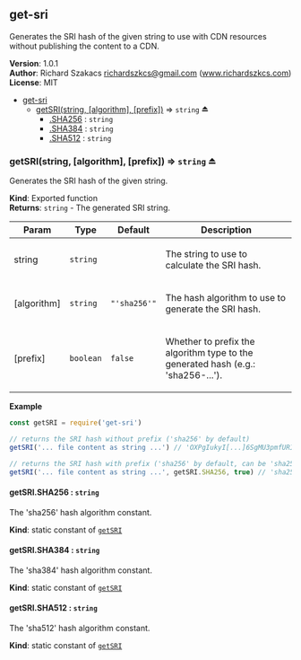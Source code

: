 <a name="module_get-sri"></a>

## get-sri
Generates the SRI hash of the given string to use with CDN resources without publishing the content to a CDN.

**Version**: 1.0.1  
**Author**: Richard Szakacs <richardszkcs@gmail.com> (www.richardszkcs.com)  
**License**: MIT  

* [get-sri](#module_get-sri)
    * [getSRI(string, [algorithm], [prefix])](#exp_module_get-sri--getSRI) ⇒ <code>string</code> ⏏
        * [.SHA256](#module_get-sri--getSRI.SHA256) : <code>string</code>
        * [.SHA384](#module_get-sri--getSRI.SHA384) : <code>string</code>
        * [.SHA512](#module_get-sri--getSRI.SHA512) : <code>string</code>

<a name="exp_module_get-sri--getSRI"></a>

### getSRI(string, [algorithm], [prefix]) ⇒ <code>string</code> ⏏
Generates the SRI hash of the given string.

**Kind**: Exported function  
**Returns**: <code>string</code> - The generated SRI string.  
<table>
  <thead>
    <tr>
      <th>Param</th><th>Type</th><th>Default</th><th>Description</th>
    </tr>
  </thead>
  <tbody>
<tr>
    <td>string</td><td><code>string</code></td><td></td><td><p>The string to use to calculate the SRI hash.</p>
</td>
    </tr><tr>
    <td>[algorithm]</td><td><code>string</code></td><td><code>&quot;&#x27;sha256&#x27;&quot;</code></td><td><p>The hash algorithm to use to generate the SRI hash.</p>
</td>
    </tr><tr>
    <td>[prefix]</td><td><code>boolean</code></td><td><code>false</code></td><td><p>Whether to prefix the algorithm type to the generated hash
                                        (e.g.: &#39;sha256-...&#39;).</p>
</td>
    </tr>  </tbody>
</table>

**Example**  
```js
const getSRI = require('get-sri')

// returns the SRI hash without prefix ('sha256' by default)
getSRI('... file content as string ...') // 'OXPgIukyI[...]6SgMU3pmfURI='

// returns the SRI hash with prefix ('sha256' by default, can be 'sha256', 'sha384', or 'sha512')
getSRI('... file content as string ...', getSRI.SHA256, true) // 'sha256-OXPgIukyI[...]6SgMU3pmfURI='
```
<a name="module_get-sri--getSRI.SHA256"></a>

#### getSRI.SHA256 : <code>string</code>
The 'sha256' hash algorithm constant.

**Kind**: static constant of [<code>getSRI</code>](#exp_module_get-sri--getSRI)  
<a name="module_get-sri--getSRI.SHA384"></a>

#### getSRI.SHA384 : <code>string</code>
The 'sha384' hash algorithm constant.

**Kind**: static constant of [<code>getSRI</code>](#exp_module_get-sri--getSRI)  
<a name="module_get-sri--getSRI.SHA512"></a>

#### getSRI.SHA512 : <code>string</code>
The 'sha512' hash algorithm constant.

**Kind**: static constant of [<code>getSRI</code>](#exp_module_get-sri--getSRI)  
